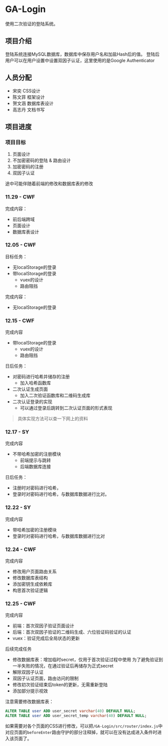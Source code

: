 # GA-Login
使用二次验证的登陆系统。

## 项目介绍

登陆系统连接MySQL数据库，数据库中保存用户名和加盐Hash后的值。
登陆后用户可以在用户设置中设置双因子认证，这里使用的是Google Authenticator

## 人员分配

- 宋奕
	CSS设计
- 陈文菲
	框架设计
- 贺文涵
	数据库表设计
- 高志丹
	文档书写

## 项目进度

### 项目目标

1. 页面设计
2. 不加密密码的登陆 & 路由设计
3. 加密密码的注册
4. 双因子认证

途中可能伴随着前端的修改和数据库表的修改

### 11.29 - CWF

完成内容：
- 前后端跨域
- 页面设计
- 数据库表设计

### 12.05 - CWF

目标任务：
- 无localStorage的登录
- 带localStorage的登录
	+ vuex的设计
	+ 路由阻挡

完成内容：
- 无localStorage的登录

### 12.15 - CWF

完成内容

- 带localStorage的登录
	+ vuex的设计
	+ 路由阻挡

日后任务：
- 对密码进行哈希并储存的注册
	+ 加入哈希函数库
- 二次认证生成页面
	+ 加入二次验证函数库和二维码生成库
- 二次认证登录的实现
	+ 可以通过登录后跳转到二次认证页面的形式表现

> 具体实现方法可以查一下网上的资料

### 12.17 - SY

完成内容

- 不带哈希加密的注册模块
	+ 前端提示与跳转
	+ 后端数据库连接

日后任务：
- 注册时对密码进行哈希，
- 登录时对密码进行哈希，与数据库数据进行比对。

### 12.22 - SY

完成内容

- 带哈希加密的注册模块
- 登录时对密码进行哈希，与数据库数据进行比对

### 12.24 - CWF

完成内容

- 修改用户页面路由关系
- 修改数据库表结构
- 添加密钥生成依赖库
- 构思首次验证逻辑

### 12.25 - CWF

完成内容

- 前端：首次双因子验证页面设计
- 后端：首次双因子验证的二维码生成、六位验证码验证的认证
- vuex：验证完成后全局状态的更新

后续完成任务

- 修改数据库表：增加临时secret，仅用于首次验证过程中使用
	为了避免验证到一半失败的情况，在通过验证后再储存为正式secret
- 解除双因子认证
- 双因子认证页面，路由访问的限制
- 修改初次验证结束后token的更新，无需重新登陆
- 添加部分提示视效

注意需要修改数据库表：
```SQL
ALTER TABLE user ADD user_secret varchar(40) DEFAULT NULL;
ALTER TABLE user ADD user_secret_temp varchar(40) DEFAULT NULL;
```

如果需要对各个页面的CSS进行修改，可以把`/GA-Login/src/router/index.js`中对应页面的`beforeEnter`路由守护的部分注释掉，就可以在没有达成进入条件时进入该页面了。
